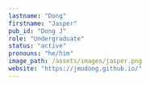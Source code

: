 ```yaml
---
lastname: "Dong"
firstname: "Jasper"
pub_id: "Dong J"
role: "Undergraduate"
status: "active"
pronouns: "he/him"
image_path: /assets/images/jasper.png
website: "https://jmudong.github.io/"
---
```

